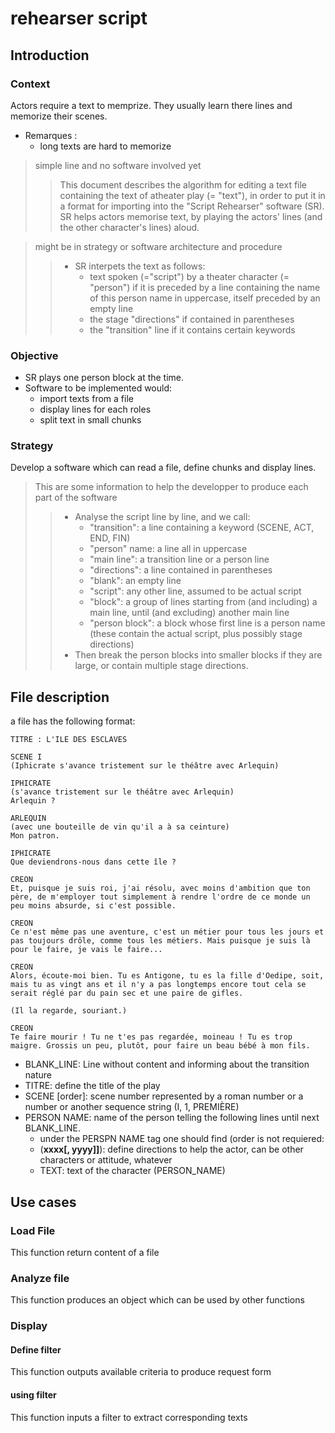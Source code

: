 # rehearser script

## Introduction

### Context

Actors require a text to memprize. They usually learn there lines and memorize their scenes. 

- Remarques :
  - long texts are hard to memorize

> simple line and no software involved yet
> >This document describes the algorithm for editing a text file containing the text of atheater play (= "text"), in order to put it in a format for importing into the "Script Rehearser" software (SR). SR helps actors memorise text, by playing the actors' lines (and the other character's lines) aloud.

> might be in strategy or software architecture and procedure
>> - SR interpets the text as follows:
>>    - text spoken (="script") by a theater character (= "person") if it is preceded by a line containing the name of this person name in uppercase, itself preceded by an empty line
>>    - the stage "directions" if contained in parentheses
>>    - the "transition" line if it contains certain keywords

### Objective

- SR plays one person block at the time.
- Software to be implemented would:
  - import texts from a file
  - display lines for each roles
  - split text in small chunks

### Strategy

Develop a software which can read a file, define chunks and display lines.

> This are some information to help the developper to produce each part of the software
> > - Analyse the script line by line, and we call:
> >   - "transition": a line containing a keyword (SCENE, ACT, END, FIN)
> >   - "person" name: a line all in uppercase
> >   - "main line": a transition line or a person line
> >   - "directions": a line contained in parentheses
> >   - "blank": an empty line
> >   - "script": any other line, assumed to be actual script
> >   - "block": a group of lines starting from (and including) a main line, until (and excluding) another main line
> >   - "person block": a block whose first line is a person name (these contain the actual script, plus possibly stage directions)
> > - Then break the person blocks into smaller blocks if they are large, or contain multiple stage directions.

## File description

a file has the following format:

```text
TITRE : L'ILE DES ESCLAVES

SCENE I 
(Iphicrate s'avance tristement sur le théâtre avec Arlequin)

IPHICRATE
(s'avance tristement sur le théâtre avec Arlequin)
Arlequin ?

ARLEQUIN
(avec une bouteille de vin qu'il a à sa ceinture)
Mon patron.

IPHICRATE
Que deviendrons-nous dans cette île ?
```

```text
CREON
Et, puisque je suis roi, j'ai résolu, avec moins d'ambition que ton père, de m'employer tout simplement à rendre l'ordre de ce monde un peu moins absurde, si c'est possible.

CREON
Ce n'est même pas une aventure, c'est un métier pour tous les jours et pas toujours drôle, comme tous les métiers. Mais puisque je suis là pour le faire, je vais le faire...

CREON
Alors, écoute-moi bien. Tu es Antigone, tu es la fille d'Oedipe, soit, mais tu as vingt ans et il n'y a pas longtemps encore tout cela se serait réglé par du pain sec et une paire de gifles.

(Il la regarde, souriant.)

CREON
Te faire mourir ! Tu ne t'es pas regardée, moineau ! Tu es trop maigre. Grossis un peu, plutôt, pour faire un beau bébé à mon fils.
```

- BLANK_LINE: Line without content and informing about the transition nature
- TITRE: define the title of the play
- SCENE [order]: scene number represented by a roman number or a number or another sequence string (I, 1, PREMIÈRE)
- PERSON NAME: name of the person telling the following lines until next BLANK_LINE.
  - under the PERSPN NAME tag one should find (order is not requiered:
  - (**xxxx[, yyyy]]**): define directions to help the actor, can be other characters or attitude, whatever
  - TEXT: text of the character (PERSON_NAME)

## Use cases

### Load File

This function return content of a file

### Analyze file

This function produces an object which can be used by other functions

### Display 

#### Define filter

This function outputs available criteria to produce request form
 
#### using filter

This function inputs a filter to extract corresponding  texts

